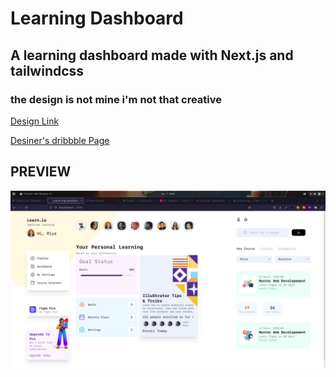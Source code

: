 # Learning Dashboard

## A learning dashboard made with Next.js and tailwindcss

### the design is not mine i'm not that creative

[ Design Link](https://freebieflux.com/online-learning-education-dashboard-ui-concept-by-ar-shakir.html)

[Desiner's dribbble Page](https://dribbble.com/arshakir)

## PREVIEW

![](public/Preview.png)
